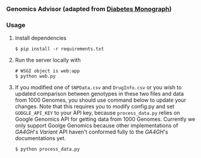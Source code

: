 ### Genomics Advisor (adapted from [Diabetes Monograph](https://github.com/smart-on-fhir/diabetes-monograph-app))
### Usage
1. Install dependencies

	```
	$ pip install -r requirements.txt
	```

2. Run the server locally with

	```
	# WSGI object is web:app
	$ python web.py
	```
3. If you modified one of `SNPData.csv` and `DrugInfo.csv` or you wish to updated comparison between genotypes in these two files and data from 1000 Genomes, you should use command below to update your changes. Note that this requires you to modify config.py and set `GOOGLE_API_KEY` to your API key, because `process_data.py` relies on Google Genomics API for getting data from 1000 Genomes. Currently we only support Goolge Genomics because other implementations of *GA4GH*'s *Variant* API haven't conformed fully to the *GA4GH*'s documentations yet.
	
	```
	$ python process_data.py
	```
